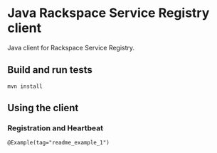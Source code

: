 # Java Rackspace Service Registry client

Java client for Rackspace Service Registry.

## Build and run tests

	mvn install

## Using the client

### Registration and Heartbeat

    @Example(tag="readme_example_1")
